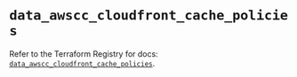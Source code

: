 # `data_awscc_cloudfront_cache_policies`

Refer to the Terraform Registry for docs: [`data_awscc_cloudfront_cache_policies`](https://registry.terraform.io/providers/hashicorp/awscc/0.70.0/docs/data-sources/cloudfront_cache_policies).
